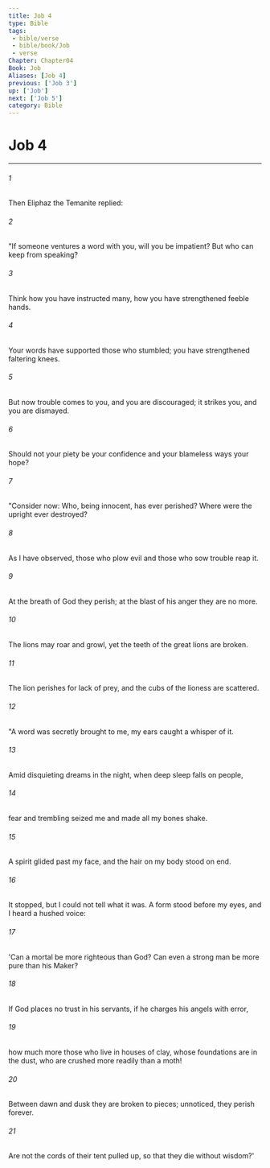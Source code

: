 ```yaml
---
title: Job 4
type: Bible
tags:
 - bible/verse
 - bible/book/Job
 - verse
Chapter: Chapter04
Book: Job
Aliases: [Job 4]
previous: ['Job 3']
up: ['Job']
next: ['Job 5']
category: Bible
---
```

# Job 4

***


###### 1 
Then Eliphaz the Temanite replied: 

###### 2 
"If someone ventures a word with you, will you be impatient? But who can keep from speaking? 

###### 3 
Think how you have instructed many, how you have strengthened feeble hands. 

###### 4 
Your words have supported those who stumbled; you have strengthened faltering knees. 

###### 5 
But now trouble comes to you, and you are discouraged; it strikes you, and you are dismayed. 

###### 6 
Should not your piety be your confidence and your blameless ways your hope? 

###### 7 
"Consider now: Who, being innocent, has ever perished? Where were the upright ever destroyed? 

###### 8 
As I have observed, those who plow evil and those who sow trouble reap it. 

###### 9 
At the breath of God they perish; at the blast of his anger they are no more. 

###### 10 
The lions may roar and growl, yet the teeth of the great lions are broken. 

###### 11 
The lion perishes for lack of prey, and the cubs of the lioness are scattered. 

###### 12 
"A word was secretly brought to me, my ears caught a whisper of it. 

###### 13 
Amid disquieting dreams in the night, when deep sleep falls on people, 

###### 14 
fear and trembling seized me and made all my bones shake. 

###### 15 
A spirit glided past my face, and the hair on my body stood on end. 

###### 16 
It stopped, but I could not tell what it was. A form stood before my eyes, and I heard a hushed voice: 

###### 17 
'Can a mortal be more righteous than God? Can even a strong man be more pure than his Maker? 

###### 18 
If God places no trust in his servants, if he charges his angels with error, 

###### 19 
how much more those who live in houses of clay, whose foundations are in the dust, who are crushed more readily than a moth! 

###### 20 
Between dawn and dusk they are broken to pieces; unnoticed, they perish forever. 

###### 21 
Are not the cords of their tent pulled up, so that they die without wisdom?' 
